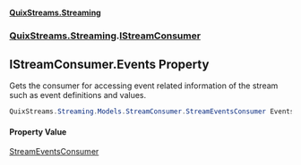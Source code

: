 #### [QuixStreams.Streaming](index.md 'index')
### [QuixStreams.Streaming](QuixStreams.Streaming.md 'QuixStreams.Streaming').[IStreamConsumer](IStreamConsumer.md 'QuixStreams.Streaming.IStreamConsumer')

## IStreamConsumer.Events Property

Gets the consumer for accessing event related information of the stream such as event definitions and values.

```csharp
QuixStreams.Streaming.Models.StreamConsumer.StreamEventsConsumer Events { get; }
```

#### Property Value
[StreamEventsConsumer](StreamEventsConsumer.md 'QuixStreams.Streaming.Models.StreamConsumer.StreamEventsConsumer')